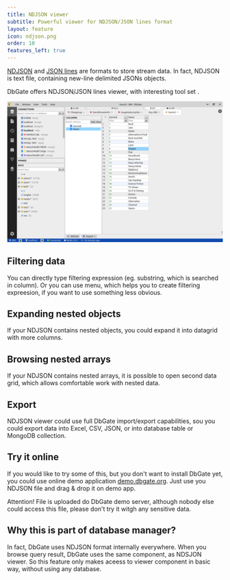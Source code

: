 ```yaml
---
title: NDJSON viewer
subtitle: Powerful viewer for NDJSON/JSON lines format
layout: feature
icon: ndjson.png
order: 10
features_left: true
---
```


[NDJSON](http://ndjson.org/) and [JSON lines](https://jsonlines.org/) are formats to store stream data. In fact, NDJSON is text file, containing new-line delimited JSONs objects.

DbGate offers NDJSON/JSON lines viewer, with interesting tool set .

![NDJSON](/assets/screenshots/ndjson.png)

## Filtering data
You can directly type filtering expression (eg. substring, which is searched in column). Or you can use menu, which helps you to create filtering expreesion, if you want to use something less obvious.

## Expanding nested objects
If your NDJSON contains nested objects, you could expand it into datagrid with more columns.

## Browsing nested arrays
If your NDJSON contains nested arrays, it is possible to open second data grid, which allows comfortable work with nested data.

## Export
NDJSON viewer could use full DbGate import/export capabilities, sou you could export data into Excel, CSV, JSON, or into database table or MongoDB collection.

## Try it online
If you would like to try some of this, but you don't want to install DbGate yet, you could use online demo application [demo.dbgate.org](https://demo.dbgate.org/). Just use you NDJSON file and drag & drop it on demo app.

Attention! File is uploaded do DbGate demo server, although nobody else could access this file, please don't try it witgh any sensitive data.

## Why this is part of database manager?
In fact, DbGate uses NDJSON format internally everywhere. When you browse query result, DbGate uses the same component, as NDSJON viewer. So this feature only makes aceess to viewer component in basic way, without using any database.
